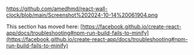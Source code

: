 https://github.com/amedhmd/react-wall-clock/blob/main/Screenshot%202024-10-14%20061904.png

This section has moved here: [https://facebook.github.io/create-react-app/docs/troubleshooting#npm-run-build-fails-to-minify](https://facebook.github.io/create-react-app/docs/troubleshooting#npm-run-build-fails-to-minify)
